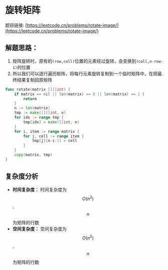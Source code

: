 # 旋转矩阵

题目链接: [https://leetcode.cn/problems/rotate-image/](https://leetcode.cn/problems/rotate-image/)

## 解题思路：

1. 矩阵旋转时，原有的`(row,coll)`位置的元素经过旋转，会变换到`(coll,n-row-1)`的位置
2. 所以我们可以逐行遍历矩阵，将每行元素旋转复制到一个临时矩阵中，在把最终结果复制回原矩阵

```go
func rotate(matrix [][]int) {
	if matrix == nil || len(matrix) == 0 || len(matrix) == 1 {
		return
	}
	n := len(matrix)
	tmp := make([][]int, n)
	for idx := range tmp {
		tmp[idx] = make([]int, n)
	}
	for i, item := range matrix {
		for j, cell := range item {
			tmp[j][n-i-1] = cell
		}
	}
	copy(matrix, tmp)
}
```

## 复杂度分析

- **时间复杂度：** 时间复杂度为$$O(n^2)$$,$$n$$为矩阵的行数
- **空间复杂度：** 空间复杂度为$$O(n^2)$$,$$n$$为矩阵的行数

